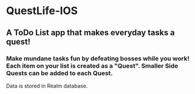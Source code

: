 # QuestLife-IOS
<h2>A ToDo List app that makes everyday tasks a quest!</h2>

<h3>Make mundane tasks fun by defeating bosses while you work! Each item on your list is created as a "Quest". Smaller Side Quests can be added to each Quest.</h3>

<p>Data is stored in Realm database.</p>
